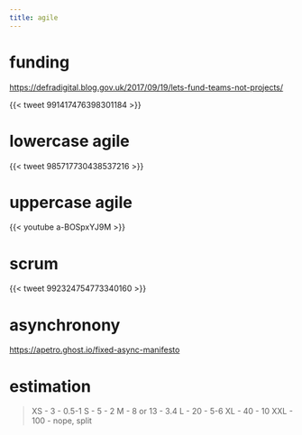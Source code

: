 ```yaml
---
title: agile
---
```


# funding

https://defradigital.blog.gov.uk/2017/09/19/lets-fund-teams-not-projects/


{{< tweet 991417476398301184 >}}

# lowercase agile

{{< tweet 985717730438537216 >}}

# uppercase agile

{{< youtube a-BOSpxYJ9M >}}

# scrum

{{< tweet 992324754773340160 >}}

# asynchronony 

https://apetro.ghost.io/fixed-async-manifesto

# estimation

> XS - 3 - 0.5-1
> S - 5 - 2
> M - 8 or 13 - 3.4
> L - 20 - 5-6
> XL - 40 - 10
> XXL - 100 - nope, split
